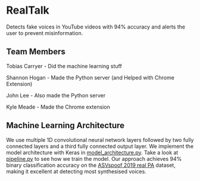 # RealTalk
Detects fake voices in YouTube videos with 94% accuracy and alerts the user to prevent misinformation.

## Team Members

Tobias Carryer - Did the machine learning stuff

Shannon Hogan - Made the Python server (and Helped with Chrome Extension)

John Lee - Also made the Python server

Kyle Meade - Made the Chrome extension

## Machine Learning Architecture

We use multiple 1D convolutional neural network layers followed by two fully connected layers and a third fully connected output layer. We implement the model architecture with Keras in [model_architecture.py](server/ml_model/model_architecture.py). Take a look at [pipeline.py](server/ml_model/pipeline.py) to see how we train the model. Our approach achieves 94% binary classification accuracy on the [ASVspoof 2019 real PA](https://www.asvspoof.org) dataset, making it excellent at detecting most synthesised voices.
